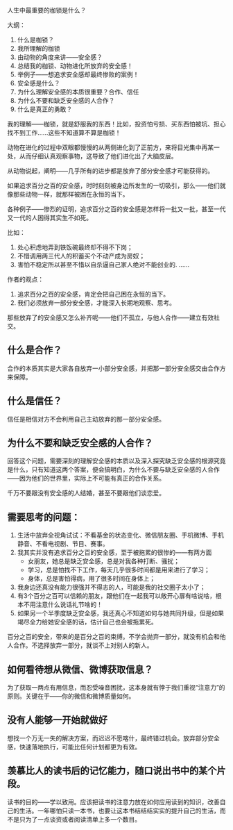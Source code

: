 人生中最重要的枷锁是什么？

大纲：

1. 什么是枷锁？
2. 我所理解的枷锁
3. 由动物的角度来讲——安全感？
4. 总结我的枷锁、动物进化所放弃的安全感！
5. 举例子——想追求安全感却最终惨败的案例！
6. 安全感是什么？
7. 为什么理解安全感的本质很重要？合作、信任
8. 为什么不要和缺乏安全感的人合作？
9. 什么是真正的勇敢？

我的理解——枷锁，就是舒服我的东西！比如，投资怕亏损、买东西怕被坑、担心找不到工作......这些不知道算不算是枷锁！

动物在进化的过程中双眼都慢慢的从两侧进化到了正前方，来将目光集中再某一处，从而仔细认真观察事物，这导致了他们进化出了大脑皮层。

从动物说起，阐明——几乎所有的进步都是放弃了部分安全感才可能获得的。

如果追求百分之百的安全感，时时刻刻被身边所发生的一切吸引，那么——他们就像那些动物一样，就那样被困在永恒的当下。

各种例子——惨烈的证明，追求百分之百的安全感是怎样将一批又一批，甚至一代又一代的人困得其实生不如死。

比如：

1. 处心积虑地弄到铁饭碗最终却不得不下岗；
2. 不惜调用两三代人的积蓄买个不动产成为房奴；
3. 害怕不稳定所以甚至不惜以自杀逼自己家人绝对不能创业的.
......


作者的观点：

1. 追求百分之百的安全感，肯定会把自己困在永恒的当下。
2. 我们必须放弃一部分安全感，才能深入长期地观察、思考。

那些放弃了的安全感又怎么补齐呢——他们不孤立，与他人合作——建立有效社交。

## 什么是合作？
合作的本质其实是大家各自放弃一小部分安全感，并把那一部分安全感交由合作方来保障。

## 什么是信任？
信任是相信对方不会利用自己主动放弃的那一部分安全感。

## 为什么不要和缺乏安全感的人合作？
回答这个问题，需要深刻的理解安全感的本质以及深入探究缺乏安全感的根源究竟是什么，只有知道这两个答案，便会搞明白，为什么不要与缺乏安全感的人合作——因为他们的世界里，实际上不可能有真正的合作关系。

千万不要跟没有安全感的人结婚，甚至不要跟他们谈恋爱。

## 需要思考的问题：

1. 生活中放弃全视角试试：不看基金的状态变化、微信朋友圈、手机微博、手机静音、不看电视剧、节目、赛事。
2. 我其实并没有追求百分之百的安全感，至于被拖累的很惨的——有两方面
	* 女朋友，她总是缺乏安全感，总是对我各种打断、骚扰；
	* 学习，总是怕找不下工作，每天几乎很多时间都是用来进行了学习；
	* 身体，总是害怕得病，用了很多时间在身体上；
3. 我身边还真没有能力很强并不得志的人，可能是我的社交圈子太小了；
4. 有3个百分之百可以信赖的朋友，跟他们在一起我可以敞开心扉有啥说啥，根本不用注意什么说话礼节啥的！
5. 如果另一个半季度缺乏安全感，我还真心不知道如何与她共同升级，但是如果竭尽全力给她安全感的话，估计自己也会被拖累死。

百分之百的安全，带来的是百分之百的束缚。不学会抛弃一部分，就没有机会和他人合作。不选择放弃一部分，就谈不上对别人的新人。

## 如何看待想从微信、微博获取信息？

为了获取一两点有用信息，而忍受噪音困扰，这本身就有悖于我们重视“注意力”的原则。关键在于——你的微信和微博质量如何。

## 没有人能够一开始就做好

想找一个万无一失的解决方案，而迟迟不愿喀什，最终错过机会。放弃部分安全感，快速落地执行，可能比任何计划都更为有效。

## 羡慕比人的读书后的记忆能力，随口说出书中的某个片段。

读书的目的——学以致用。应该把读书的注意力放在如何应用读到的知识，改善自己的生活。一年哪怕只读一本书，也要让这本书结结结实实的提升自己的生活，而不是只为了一点谈资或者阅读清单上多一个数目。



